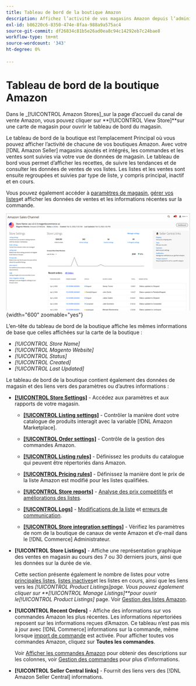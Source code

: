 ```yaml
---
title: Tableau de bord de la boutique Amazon
description: Affichez l’activité de vos magasins Amazon depuis l’administrateur Commerce à l’aide du tableau de bord de la boutique Amazon.
exl-id: b86220c6-8350-474e-8faa-988a9a575ac4
source-git-commit: df26834c81b5e26ad0ea8c94c14292eb7c24bae8
workflow-type: tm+mt
source-wordcount: '343'
ht-degree: 0%

---
```


# Tableau de bord de la boutique Amazon

Dans le _[!UICONTROL Amazon Stores]_sur la page d’accueil du canal de vente Amazon, vous pouvez cliquer sur **[!UICONTROL View Store]**sur une carte de magasin pour ouvrir le tableau de bord du magasin.

Le tableau de bord de la boutique est l’emplacement Principal où vous pouvez afficher l’activité de chacune de vos boutiques Amazon. Avec votre [!DNL Amazon Seller] magasins ajoutés et intégrés, les commandes et les ventes sont suivies via votre vue de données de magasin. Le tableau de bord vous permet d’afficher les recettes, de suivre les tendances et de consulter les données de ventes de vos listes. Les listes et les ventes sont ensuite regroupées et suivies par type de liste, y compris principal, inactif et en cours.

Vous pouvez également accéder à [paramètres de magasin](./ob-store-review.md), [gérer vos listes](./managing-product-listings.md)et afficher les données de ventes et les informations récentes sur la commande.

![Tableau de bord de la boutique Amazon](assets/amazon-store-dashboard.png){width="600" zoomable="yes"}

L’en-tête du tableau de bord de la boutique affiche les mêmes informations de base que celles affichées sur la carte de la boutique :

- _[!UICONTROL Store Name]_
- _[!UICONTROL Magento Website]_
- _[!UICONTROL Status]_
- _[!UICONTROL Created]_
- _[!UICONTROL Last Updated]_

Le tableau de bord de la boutique contient également des données de magasin et des liens vers des paramètres ou d’autres informations :

- [**[!UICONTROL Store Settings]**](./ob-store-review.md) - Accédez aux paramètres et aux rapports de votre magasin.

   - [**[!UICONTROL Listing settings]**](./listing-settings.md) - Contrôler la manière dont votre catalogue de produits interagit avec la variable [!DNL Amazon Marketplace].

   - [**[!UICONTROL Order settings]**](./order-settings.md) - Contrôle de la gestion des commandes Amazon.

   - [**[!UICONTROL Listing rules]**](./listing-rules.md) - Définissez les produits du catalogue qui peuvent être répertoriés dans Amazon.

   - [**[!UICONTROL Pricing rules]**](./pricing-products.md) - Définissez la manière dont le prix de la liste Amazon est modifié pour les listes qualifiées.

   - [**[!UICONTROL Store reports]**](./amazon-logs-reports.md) - [Analyse des prix compétitifs](./competitive-price-analysis.md) et [améliorations des listes](./listing-improvements.md).

   - [**[!UICONTROL Logs]**](./amazon-logs-reports.md) - [Modifications de la liste](./listing-changes-log.md) et [erreurs de communication](./communication-errors-log.md).

   - [**[!UICONTROL Store integration settings]**](./store-integration-settings.md) - Vérifiez les paramètres de nom de la boutique de canaux de vente Amazon et d’e-mail dans le [!DNL Commerce] Administrateur.

- **[!UICONTROL Store Listings]** - Affiche une représentation graphique des ventes en magasin au cours des 7 ou 30 derniers jours, ainsi que les données sur la durée de vie.

   Cette section présente également le nombre de listes pour votre [principales listes](./active-listings.md), [listes inactives](./inactive-listings.md)et les listes en cours, ainsi que les liens vers les _[!UICONTROL Product Listings]_page. Vous pouvez également cliquer sur **[!UICONTROL Manage Listings]**pour ouvrir le_[!UICONTROL Product Listings]_ page. Voir [Gestion des listes Amazon](./managing-product-listings.md).

- **[!UICONTROL Recent Orders]** - Affiche des informations sur vos commandes Amazon les plus récentes. Les informations répertoriées reposent sur les informations reçues d’Amazon. Ce tableau n’est pas mis à jour avec [!DNL Commerce] informations sur la commande, même lorsque [import de commande](./order-settings.md) est activée. Pour afficher toutes vos commandes Amazon, cliquez sur **Toutes les commandes**.

   Voir [Afficher les commandes Amazon](./amazon-orders-all.md) pour obtenir des descriptions sur les colonnes, voir [Gestion des commandes](./managing-orders.md) pour plus d’informations.

- **[!UICONTROL Seller Central links]** - Fournit des liens vers des [!DNL Amazon Seller Central] informations.
